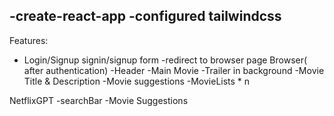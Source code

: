 


-create-react-app
-configured tailwindcss 
-

Features:
- Login/Signup
   signin/signup form
   -redirect to browser page
  Browser( after authentication)
    -Header
    -Main Movie
       -Trailer in background
       -Movie Title & Description
       -Movie suggestions
            -MovieLists * n

NetflixGPT
 -searchBar
 -Movie Suggestions